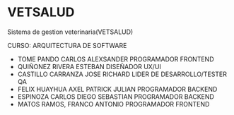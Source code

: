 # VETSALUD
Sistema de gestion veterinaria(VETSALUD)

CURSO: ARQUITECTURA DE SOFTWARE 
- TOME PANDO CARLOS ALEXSANDER 	PROGRAMADOR FRONTEND
- QUIÑONEZ RIVERA ESTEBAN       DISEÑADOR UX/UI
- CASTILLO CARRANZA JOSE RICHARD		LIDER DE DESARROLLO/TESTER QA
- FELIX HUAYHUA AXEL PATRICK JULIAN        PROGRAMADOR BACKEND
- ESPINOZA CARLOS DIEGO SEBASTIAN	PROGRAMADOR BACKEND
- MATOS RAMOS, FRANCO ANTONIO		PROGRAMADOR FRONTEND
